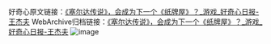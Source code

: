 好奇心原文链接：[《塞尔达传说》，会成为下一个《纸牌屋》？_游戏_好奇心日报-王杰夫](https://www.qdaily.com/articles/6032.html)
WebArchive归档链接：[《塞尔达传说》，会成为下一个《纸牌屋》？_游戏_好奇心日报-王杰夫](http://web.archive.org/web/20190623165827/https://www.qdaily.com/articles/6032.html)
![image](http://ww3.sinaimg.cn/large/007d5XDply1g3w9hqqdgsj30u037re81)